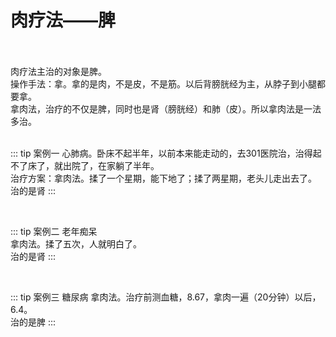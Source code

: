 # 肉疗法——脾

<br><br>
肉疗法主治的对象是脾。<br>
操作手法：拿。拿的是肉，不是皮，不是筋。以后背膀胱经为主，从脖子到小腿都要拿。<br>
拿肉法，治疗的不仅是脾，同时也是肾（膀胱经）和肺（皮）。所以拿肉法是一法多治。<br><br>

::: tip 案例一
心肺病。卧床不起半年，以前本来能走动的，去301医院治，治得起不了床了，就出院了，在家躺了半年。<br>
治疗方案：拿肉法。揉了一个星期，能下地了；揉了两星期，老头儿走出去了。<br>
治的是肾
:::

<br>

::: tip 案例二
老年痴呆<br>
拿肉法。揉了五次，人就明白了。<br>
治的是肾
:::

<br>

::: tip 案例三
糖尿病
拿肉法。治疗前测血糖，8.67，拿肉一遍（20分钟）以后，6.4。<br>
治的是脾
:::